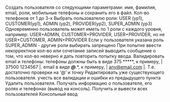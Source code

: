 Создать пользователя со следующими параметрами: имя, фамилия, email, роли, мобильные телефоны и сохранить его в файл.
Кол-во телефонов от 1 до 3-х
Выбрать пользователю роли: USER (ур1), CUSTOMER(ур1), ADMIN (ур2), PROVIDER(ур2), SUPER_ADMIN (ур3)
Одновременно пользователь может иметь по 1 роли с каждого уровня, например: USER+ADMIN, CUSTOMER+PROVIDER, USER+PROVIDER, но не USER+CUSTOMER, ADMIN+PROVIDER
Если у пользователя указана роль SUPER_ADMIN - другие роли выбирать запрещено
При попытке ввести некорректное кол-во или сочетание записей выводить сообщение о том, что кол-во неверно и дать повторить попытку ввода.
Валидировать email и телефоны:
телефоны должны быть в виде 375 *****, к примеру, | 37500 1234567 |.
email в виде *****@*****.*, к примеру, | any@email.com |. Т.е. достаточно проверки на ‘@’ и точку
Редактировать уже существующего пользователя.
учесть все валидации и ошибки из предыдущего пункта
Удалить пользователя.
Получать информацию о пользователе, его ролях и телефонах (вывод на консоль).
Получить и вывести всех пользователей
Консольный ввод